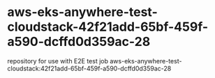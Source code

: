 # aws-eks-anywhere-test-cloudstack-42f21add-65bf-459f-a590-dcffd0d359ac-28
repository for use with E2E test job aws-eks-anywhere-test-cloudstack:42f21add-65bf-459f-a590-dcffd0d359ac-28
